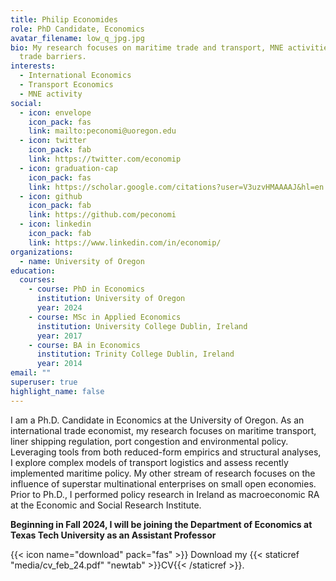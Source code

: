 ```yaml
---
title: Philip Economides
role: PhD Candidate, Economics
avatar_filename: low_q_jpg.jpg
bio: My research focuses on maritime trade and transport, MNE activities and
  trade barriers.
interests:
  - International Economics
  - Transport Economics
  - MNE activity
social:
  - icon: envelope
    icon_pack: fas
    link: mailto:peconomi@uoregon.edu
  - icon: twitter
    icon_pack: fab
    link: https://twitter.com/economip
  - icon: graduation-cap
    icon_pack: fas
    link: https://scholar.google.com/citations?user=V3uzvHMAAAAJ&hl=en
  - icon: github
    icon_pack: fab
    link: https://github.com/peconomi
  - icon: linkedin
    icon_pack: fab
    link: https://www.linkedin.com/in/economip/
organizations:
  - name: University of Oregon
education:
  courses:
    - course: PhD in Economics
      institution: University of Oregon
      year: 2024
    - course: MSc in Applied Economics
      institution: University College Dublin, Ireland
      year: 2017
    - course: BA in Economics
      institution: Trinity College Dublin, Ireland
      year: 2014
email: ""
superuser: true
highlight_name: false
---
```


I am a Ph.D. Candidate in Economics at the University of Oregon. 
As an international trade economist, my research focuses on maritime transport, liner shipping regulation, port congestion and environmental policy. 
Leveraging tools from both reduced-form empirics and structural analyses, I explore complex models of transport logistics and assess recently implemented maritime policy. 
My other stream of research focuses on the influence of superstar multinational enterprises on small open economies.
Prior to Ph.D., I performed policy research in Ireland as macroeconomic RA at the Economic and Social Research Institute.

**Beginning in Fall 2024, I will be joining the Department of Economics at Texas Tech University as an Assistant Professor**


{{< icon name="download" pack="fas" >}} Download my {{< staticref "media/cv_feb_24.pdf" "newtab" >}}CV{{< /staticref >}}.
